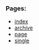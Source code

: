 ### Pages:
* [index](https://grzegorzpokorski.github.io/2022-luty-creative/index.html)
* [archive](https://grzegorzpokorski.github.io/2022-luty-creative/archive.html)
* [page](https://grzegorzpokorski.github.io/2022-luty-creative/page.html)
* [single](https://grzegorzpokorski.github.io/2022-luty-creative/single.html)